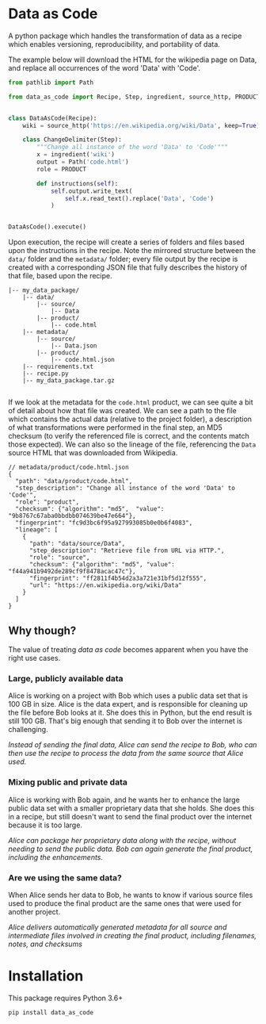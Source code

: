 # Data as Code

A python package which handles the transformation of data as a recipe which
enables versioning, reproducibility, and portability of data.

The example below will download the HTML for the wikipedia page on Data, and
replace all occurrences of the word 'Data' with 'Code'.

```python
from pathlib import Path

from data_as_code import Recipe, Step, ingredient, source_http, PRODUCT


class DataAsCode(Recipe):
    wiki = source_http('https://en.wikipedia.org/wiki/Data', keep=True)

    class ChangeDelimiter(Step):
        """Change all instance of the word 'Data' to 'Code'"""
        x = ingredient('wiki')
        output = Path('code.html')
        role = PRODUCT

        def instructions(self):
            self.output.write_text(
                self.x.read_text().replace('Data', 'Code')
            )


DataAsCode().execute()

```

Upon execution, the recipe will create a series of folders and files based upon
the instructions in the recipe. Note the mirrored structure between the `data/`
folder and the `metadata/` folder; every file output by the recipe is created
with a corresponding JSON file that fully describes the history of that file,
based upon the recipe.

```
|-- my_data_package/
    |-- data/
        |-- source/
            |-- Data
        |-- product/
            |-- code.html
    |-- metadata/
        |-- source/
            |-- Data.json
        |-- product/
            |-- code.html.json
    |-- requirements.txt
    |-- recipe.py
    |-- my_data_package.tar.gz
 
```

If we look at the metadata for the `code.html` product, we can see quite a bit
of detail about how that file was created. We can see a path to the file which
contains the actual data (relative to the project folder), a description of what
transformations were performed in the final step, an MD5 checksum (to verify
the referenced file is correct, and the contents match those expected). We can
also so the lineage of the file, referencing the `Data` source HTML that was
downloaded from Wikipedia.

```json5
// metadata/product/code.html.json
{
  "path": "data/product/code.html",
  "step_description": "Change all instance of the word 'Data' to 'Code'",
  "role": "product",
  "checksum": {"algorithm": "md5",  "value": "9b8767c67aba0bbdbb074639be47e664"},
  "fingerprint": "fc9d3bc6f95a927993085b0e0b6f4083",
  "lineage": [
    {
      "path": "data/source/Data",
      "step_description": "Retrieve file from URL via HTTP.",
      "role": "source",
      "checksum": {"algorithm": "md5", "value": "f44a941b9492de289cf9f8478acac47c"},
      "fingerprint": "ff2811f4b54d2a3a721e31bf5d12f555",
      "url": "https://en.wikipedia.org/wiki/Data"
    }
  ]
}
```


## Why though?

The value of treating *data as code* becomes apparent when you have the right
use cases.

### Large, publicly available data

Alice is working on a project with Bob which uses a public data set that is 100
GB in size. Alice is the data expert, and is responsible for cleaning up the
file before Bob looks at it. She does this in Python, but the end result is
still 100 GB. That's big enough that sending it to Bob over the internet is
challenging.

*Instead of sending the final data, Alice can send the recipe to Bob, who can
then use the recipe to process the data from the same source that Alice used.*

### Mixing public and private data

Alice is working with Bob again, and he wants her to enhance the large public
data set with a smaller proprietary data that she holds. She does this in a
recipe, but still doesn't want to send the final product over the internet
because it is too large.

*Alice can package her proprietary data along with the recipe, without needing
to send the public data. Bob can again generate the final product, including the
enhancements.*

### Are we using the same data?

When Alice sends her data to Bob, he wants to know if various source files used
to produce the final product are the same ones that were used for another
project.

*Alice delivers automatically generated metadata for all source and intermediate
files involved in creating the final product, including filenames, notes, and
checksums*

# Installation

This package requires Python 3.6+

```shell
pip install data_as_code
```

